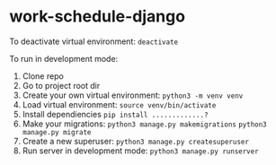 # work-schedule-django

To deactivate virtual environment:
```deactivate```

To run in development mode:
1. Clone repo
2. Go to project root dir
3. Create your own virtual environment:
```python3 -m venv venv```
4. Load virtual environment:
```source venv/bin/activate```
5. Install dependiencies
```pip install .............?```
6. Make your migrations:
```python3 manage.py makemigrations```
```python3 manage.py migrate```
7. Create a new superuser:
```python3 manage.py createsuperuser```
8. Run server in development mode:
```python3 manage.py runserver```
